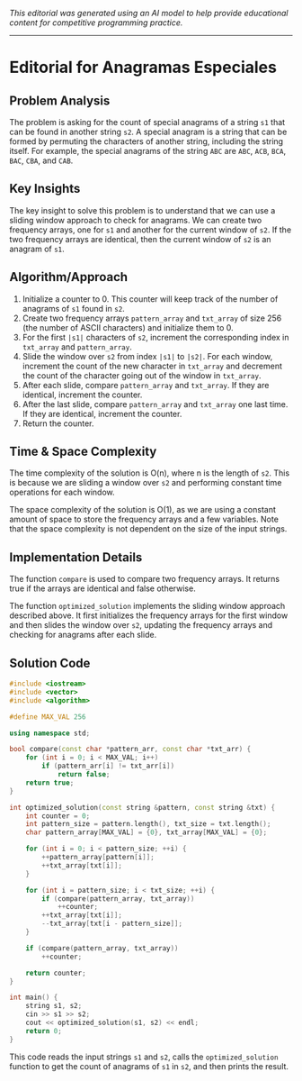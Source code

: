 *This editorial was generated using an AI model to help provide educational content for competitive programming practice.*

---

# Editorial for Anagramas Especiales

## Problem Analysis

The problem is asking for the count of special anagrams of a string `s1` that can be found in another string `s2`. A special anagram is a string that can be formed by permuting the characters of another string, including the string itself. For example, the special anagrams of the string `ABC` are `ABC`, `ACB`, `BCA`, `BAC`, `CBA`, and `CAB`.

## Key Insights

The key insight to solve this problem is to understand that we can use a sliding window approach to check for anagrams. We can create two frequency arrays, one for `s1` and another for the current window of `s2`. If the two frequency arrays are identical, then the current window of `s2` is an anagram of `s1`.

## Algorithm/Approach

1. Initialize a counter to 0. This counter will keep track of the number of anagrams of `s1` found in `s2`.
2. Create two frequency arrays `pattern_array` and `txt_array` of size 256 (the number of ASCII characters) and initialize them to 0.
3. For the first `|s1|` characters of `s2`, increment the corresponding index in `txt_array` and `pattern_array`.
4. Slide the window over `s2` from index `|s1|` to `|s2|`. For each window, increment the count of the new character in `txt_array` and decrement the count of the character going out of the window in `txt_array`.
5. After each slide, compare `pattern_array` and `txt_array`. If they are identical, increment the counter.
6. After the last slide, compare `pattern_array` and `txt_array` one last time. If they are identical, increment the counter.
7. Return the counter.

## Time & Space Complexity

The time complexity of the solution is O(n), where n is the length of `s2`. This is because we are sliding a window over `s2` and performing constant time operations for each window.

The space complexity of the solution is O(1), as we are using a constant amount of space to store the frequency arrays and a few variables. Note that the space complexity is not dependent on the size of the input strings.

## Implementation Details

The function `compare` is used to compare two frequency arrays. It returns true if the arrays are identical and false otherwise.

The function `optimized_solution` implements the sliding window approach described above. It first initializes the frequency arrays for the first window and then slides the window over `s2`, updating the frequency arrays and checking for anagrams after each slide.

## Solution Code

```cpp
#include <iostream>
#include <vector>
#include <algorithm>

#define MAX_VAL 256

using namespace std;

bool compare(const char *pattern_arr, const char *txt_arr) {
    for (int i = 0; i < MAX_VAL; i++) 
        if (pattern_arr[i] != txt_arr[i]) 
            return false;
    return true;
}

int optimized_solution(const string &pattern, const string &txt) {
    int counter = 0;
    int pattern_size = pattern.length(), txt_size = txt.length();
    char pattern_array[MAX_VAL] = {0}, txt_array[MAX_VAL] = {0};

    for (int i = 0; i < pattern_size; ++i) {
        ++pattern_array[pattern[i]];
        ++txt_array[txt[i]];
    }

    for (int i = pattern_size; i < txt_size; ++i) {
        if (compare(pattern_array, txt_array)) 
            ++counter;
        ++txt_array[txt[i]];
        --txt_array[txt[i - pattern_size]];
    }

    if (compare(pattern_array, txt_array))
        ++counter;

    return counter;
}

int main() {
    string s1, s2;
    cin >> s1 >> s2;
    cout << optimized_solution(s1, s2) << endl;
    return 0;
}
```

This code reads the input strings `s1` and `s2`, calls the `optimized_solution` function to get the count of anagrams of `s1` in `s2`, and then prints the result.